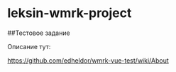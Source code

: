# leksin-wmrk-project
##Тестовое задание



Описание тут:

https://github.com/edheldor/wmrk-vue-test/wiki/About